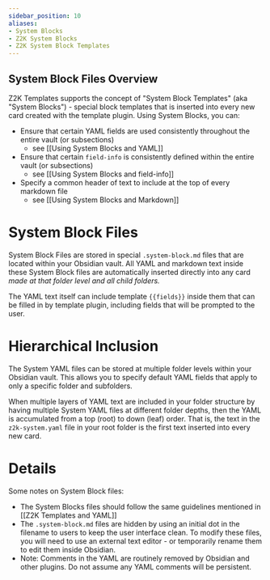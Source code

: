 ```yaml
---
sidebar_position: 10
aliases:
- System Blocks
- Z2K System Blocks
- Z2K System Block Templates
---
```


## System Block Files Overview
Z2K Templates supports the concept of "System Block Templates" (aka "System Blocks") - special block templates that is inserted into every new card created with the template plugin. Using System Blocks, you can:
- Ensure that certain YAML fields are used consistently throughout the entire vault (or subsections) 
	- see [[Using System Blocks and YAML]]
- Ensure that certain `field-info` is consistently defined within the entire vault (or subsections) 
	- see [[Using System Blocks and field-info]]
- Specify a common header of text to include at the top of every markdown file 
	- see [[Using System Blocks and Markdown]]

# System Block Files
System Block Files are stored in special `.system-block.md` files that are located within your Obsidian vault. All YAML and markdown text inside these System Block files are automatically inserted directly into any card *made at that folder level and all child folders.* 

The YAML text itself can include template `{{fields}}` inside them that can be filled in by template plugin, including fields that will be prompted to the user.

# Hierarchical Inclusion
The System YAML files can be stored at multiple folder levels within your Obsidian vault. This allows you to specify default YAML fields that apply to only a specific folder and subfolders. 

When multiple layers of YAML text are included in your folder structure by having multiple System YAML files at different folder depths, then the YAML is accumulated from a top (root) to down (leaf) order. That is, the text in the `z2k-system.yaml` file in your root folder is the first text inserted into every new card.

# Details
Some notes on System Block files:
- The System Blocks files should follow the same guidelines mentioned in [[Z2K Templates and YAML]]
- The `.system-block.md` files are hidden by using an initial dot in the filename to users to keep the user interface clean. To modify these files, you will need to use an external text editor - or temporarily rename them to edit them inside Obsidian. 
- Note: Comments in the YAML are routinely removed by Obsidian and other plugins. Do not assume any YAML comments will be persistent.


